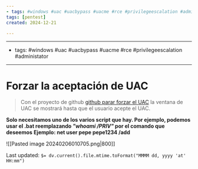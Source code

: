 ```yaml
---
- tags: #windows #uac #uacbypass #uacme #rce #privilegeescalation #administator
tags: [pentest]
created: 2024-12-21

---
```

---
- tags: #windows #uac #uacbypass #uacme #rce #privilegeescalation #administator  
---

# Forzar la aceptación de UAC

> Con el proyecto de github [github parar forzar el UAC](https://github.com/Chainski/ForceAdmin/tree/main) la ventana de UAC se mostrará hasta que el usuario acepte el UAC.

**Solo necesitamos uno de los varios script que hay. Por ejemplo, podemos usar el .bat reemplazando *"whoami /PRIV"* por el comando que deseemos**
**Ejemplo: net user pepe pepe1234 /add**

![[Pasted image 20240206010705.png|800]]


Last updated: `$= dv.current().file.mtime.toFormat("MMMM dd, yyyy 'at' HH:mm")`
